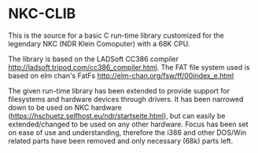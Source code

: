 # NKC-CLIB
This is the source for a basic C run-time library customized for the legendary NKC (NDR Klein Comoputer) with a 68K CPU.

The library is based on the LADSoft CC386 compiler http://ladsoft.tripod.com/cc386_compiler.html.
The FAT file system used is based on elm chan's FatFs http://elm-chan.org/fsw/ff/00index_e.html

The given run-time library has been extended to provide support for filesystems and hardware devices through drivers.
It has been narrowed down to be used on NKC hardware (https://hschuetz.selfhost.eu/ndr/startseite.html), but can easily be extended/changed to be used on any other hardware.
Focus has been set on ease of use and understanding, therefore the i386 and other DOS/Win related parts have been removed and only necessary (68k) parts left.

